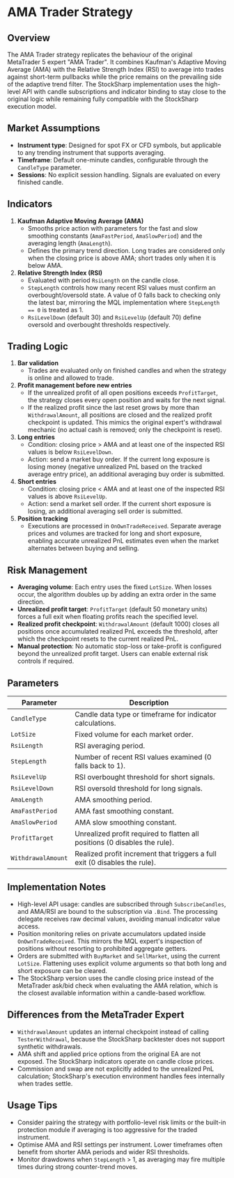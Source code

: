 # AMA Trader Strategy

## Overview
The AMA Trader strategy replicates the behaviour of the original MetaTrader 5 expert "AMA Trader". It combines Kaufman's Adaptive Moving Average (AMA) with the Relative Strength Index (RSI) to average into trades against short-term pullbacks while the price remains on the prevailing side of the adaptive trend filter. The StockSharp implementation uses the high-level API with candle subscriptions and indicator binding to stay close to the original logic while remaining fully compatible with the StockSharp execution model.

## Market Assumptions
- **Instrument type**: Designed for spot FX or CFD symbols, but applicable to any trending instrument that supports averaging.
- **Timeframe**: Default one-minute candles, configurable through the `CandleType` parameter.
- **Sessions**: No explicit session handling. Signals are evaluated on every finished candle.

## Indicators
1. **Kaufman Adaptive Moving Average (AMA)**
   - Smooths price action with parameters for the fast and slow smoothing constants (`AmaFastPeriod`, `AmaSlowPeriod`) and the averaging length (`AmaLength`).
   - Defines the primary trend direction. Long trades are considered only when the closing price is above AMA; short trades only when it is below AMA.
2. **Relative Strength Index (RSI)**
   - Evaluated with period `RsiLength` on the candle close.
   - `StepLength` controls how many recent RSI values must confirm an overbought/oversold state. A value of 0 falls back to checking only the latest bar, mirroring the MQL implementation where `StepLength == 0` is treated as 1.
   - `RsiLevelDown` (default 30) and `RsiLevelUp` (default 70) define oversold and overbought thresholds respectively.

## Trading Logic
1. **Bar validation**
   - Trades are evaluated only on finished candles and when the strategy is online and allowed to trade.
2. **Profit management before new entries**
   - If the unrealized profit of all open positions exceeds `ProfitTarget`, the strategy closes every open position and waits for the next signal.
   - If the realized profit since the last reset grows by more than `WithdrawalAmount`, all positions are closed and the realized profit checkpoint is updated. This mimics the original expert's withdrawal mechanic (no actual cash is removed; only the checkpoint is reset).
3. **Long entries**
   - Condition: closing price > AMA and at least one of the inspected RSI values is below `RsiLevelDown`.
   - Action: send a market buy order. If the current long exposure is losing money (negative unrealized PnL based on the tracked average entry price), an additional averaging buy order is submitted.
4. **Short entries**
   - Condition: closing price < AMA and at least one of the inspected RSI values is above `RsiLevelUp`.
   - Action: send a market sell order. If the current short exposure is losing, an additional averaging sell order is submitted.
5. **Position tracking**
   - Executions are processed in `OnOwnTradeReceived`. Separate average prices and volumes are tracked for long and short exposure, enabling accurate unrealized PnL estimates even when the market alternates between buying and selling.

## Risk Management
- **Averaging volume**: Each entry uses the fixed `LotSize`. When losses occur, the algorithm doubles up by adding an extra order in the same direction.
- **Unrealized profit target**: `ProfitTarget` (default 50 monetary units) forces a full exit when floating profits reach the specified level.
- **Realized profit checkpoint**: `WithdrawalAmount` (default 1000) closes all positions once accumulated realized PnL exceeds the threshold, after which the checkpoint resets to the current realized PnL.
- **Manual protection**: No automatic stop-loss or take-profit is configured beyond the unrealized profit target. Users can enable external risk controls if required.

## Parameters
| Parameter | Description |
|-----------|-------------|
| `CandleType` | Candle data type or timeframe for indicator calculations. |
| `LotSize` | Fixed volume for each market order. |
| `RsiLength` | RSI averaging period. |
| `StepLength` | Number of recent RSI values examined (0 falls back to 1). |
| `RsiLevelUp` | RSI overbought threshold for short signals. |
| `RsiLevelDown` | RSI oversold threshold for long signals. |
| `AmaLength` | AMA smoothing period. |
| `AmaFastPeriod` | AMA fast smoothing constant. |
| `AmaSlowPeriod` | AMA slow smoothing constant. |
| `ProfitTarget` | Unrealized profit required to flatten all positions (0 disables the rule). |
| `WithdrawalAmount` | Realized profit increment that triggers a full exit (0 disables the rule). |

## Implementation Notes
- High-level API usage: candles are subscribed through `SubscribeCandles`, and AMA/RSI are bound to the subscription via `.Bind`. The processing delegate receives raw decimal values, avoiding manual indicator value access.
- Position monitoring relies on private accumulators updated inside `OnOwnTradeReceived`. This mirrors the MQL expert's inspection of positions without resorting to prohibited aggregate getters.
- Orders are submitted with `BuyMarket` and `SellMarket`, using the current `LotSize`. Flattening uses explicit volume arguments so that both long and short exposure can be cleared.
- The StockSharp version uses the candle closing price instead of the MetaTrader ask/bid check when evaluating the AMA relation, which is the closest available information within a candle-based workflow.

## Differences from the MetaTrader Expert
- `WithdrawalAmount` updates an internal checkpoint instead of calling `TesterWithdrawal`, because the StockSharp backtester does not support synthetic withdrawals.
- AMA shift and applied price options from the original EA are not exposed. The StockSharp indicators operate on candle close prices.
- Commission and swap are not explicitly added to the unrealized PnL calculation; StockSharp's execution environment handles fees internally when trades settle.

## Usage Tips
- Consider pairing the strategy with portfolio-level risk limits or the built-in protection module if averaging is too aggressive for the traded instrument.
- Optimise AMA and RSI settings per instrument. Lower timeframes often benefit from shorter AMA periods and wider RSI thresholds.
- Monitor drawdowns when `StepLength` > 1, as averaging may fire multiple times during strong counter-trend moves.
